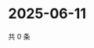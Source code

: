 # 2025-06-11

共 0 条

<!-- BEGIN ZHIHUQUESTIONS -->
<!-- 最后更新时间 Wed Jun 11 2025 23:12:58 GMT+0800 (China Standard Time) -->

<!-- END ZHIHUQUESTIONS -->
